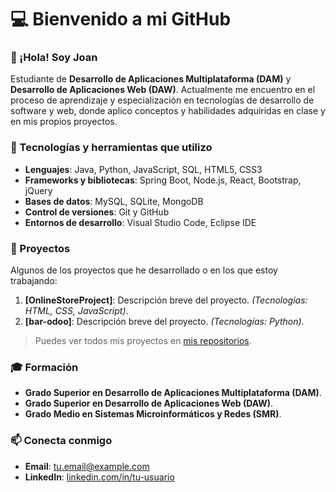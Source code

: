 # 💻 Bienvenido a mi GitHub

### 👋 ¡Hola! Soy Joan

Estudiante de **Desarrollo de Aplicaciones Multiplataforma (DAM)** y **Desarrollo de Aplicaciones Web (DAW)**. Actualmente me encuentro en el proceso de aprendizaje y especialización en tecnologías de desarrollo de software y web, donde aplico conceptos y habilidades adquiridas en clase y en mis propios proyectos.

### 🌟 Tecnologías y herramientas que utilizo

- **Lenguajes**: Java, Python, JavaScript, SQL, HTML5, CSS3
- **Frameworks y bibliotecas**: Spring Boot, Node.js, React, Bootstrap, jQuery
- **Bases de datos**: MySQL, SQLite, MongoDB
- **Control de versiones**: Git y GitHub
- **Entornos de desarrollo**: Visual Studio Code, Eclipse IDE

### 📂 Proyectos

Algunos de los proyectos que he desarrollado o en los que estoy trabajando:

1. **[OnlineStoreProject]**: Descripción breve del proyecto. *(Tecnologías: HTML, CSS, JavaScript)*.
2. **[bar-odoo]**: Descripción breve del proyecto. *(Tecnologías: Python)*.

> Puedes ver todos mis proyectos en [mis repositorios](https://github.com/bena-sudo?tab=repositories).

### 🎓 Formación

- **Grado Superior en Desarrollo de Aplicaciones Multiplataforma (DAM)**.
- **Grado Superior en Desarrollo de Aplicaciones Web (DAW)**.
- **Grado Medio en Sistemas Microinformáticos y Redes (SMR)**.

### 📫 Conecta conmigo

- **Email**: [tu.email@example.com](mailto:tu.email@example.com)
- **LinkedIn**: [linkedin.com/in/tu-usuario](https://linkedin.com/in/tu-usuario)
